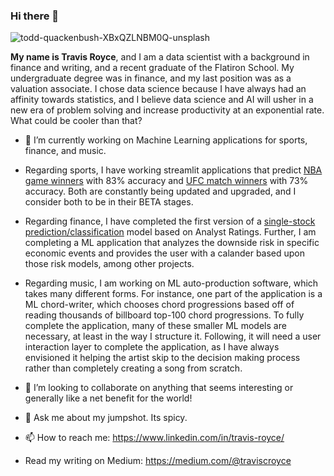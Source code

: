 ### Hi there 👋
![todd-quackenbush-XBxQZLNBM0Q-unsplash](https://user-images.githubusercontent.com/89557280/214365357-0ad229d6-eaa1-4d9d-b95c-4608e84f9063.jpg)


**My name is Travis Royce**, and I am a data scientist with a background in finance and writing, and a recent graduate of the Flatiron School. My undergraduate degree was in finance, and my last position was as a valuation associate. I chose data science because I have always had an affinity towards statistics, and I believe data science and AI will usher in a new era of problem solving and increase productivity at an exponential rate. What could be cooler than that?

- 🔭 I’m currently working on Machine Learning applications for sports, finance, and music. 
- Regarding sports, I have working streamlit applications that predict [NBA game winners](https://github.com/tmcroyce/NBA_Prediction_Classification_Public) with 83% accuracy and [UFC match winners](https://github.com/tmcroyce/UFC_Prediction_V2.1) with 73% accuracy. Both are constantly being updated and upgraded, and I consider both to be in their BETA stages.
- Regarding finance, I have completed the first version of a [single-stock prediction/classification](https://github.com/tmcroyce/Analyst_Price_Target_Prediction_v1) model based on Analyst Ratings. Further, I am completing a ML application that analyzes the downside risk in specific economic events and provides the user with a calander based upon those risk models, among other projects. 
- Regarding music, I am working on ML auto-production software, which takes many different forms. For instance, one part of the application is a ML chord-writer, which chooses chord progressions based off of reading thousands of billboard top-100 chord progressions. To fully complete the application, many of these smaller ML models are necessary, at least in the way I structure it. Following, it will need a user interaction layer to complete the application, as I have always envisioned it helping the artist skip to the decision making process rather than completely creating a song from scratch.

- 👯 I’m looking to collaborate on anything that seems interesting or generally like a net benefit for the world!

- 💬 Ask me about my jumpshot. Its spicy. 

- 📫 How to reach me: https://www.linkedin.com/in/travis-royce/
- Read my writing on Medium: https://medium.com/@traviscroyce

